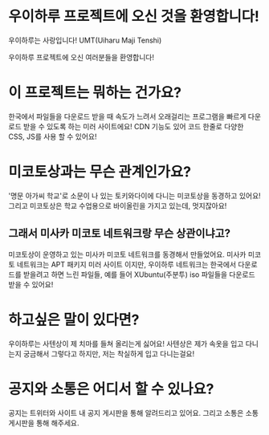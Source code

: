 # 우이하루 프로젝트에 오신 것을 환영합니다!
우이하루는 사랑입니다! UMT(Uiharu Maji Tenshi)

우이하루 프로젝트에 오신 여러분들을 환영합니다!

# 이 프로젝트는 뭐하는 건가요?
한국에서 파일들을 다운로드 받을 때 속도가 느려서 오래걸리는 프로그램을 빠르게 다운로드 받을 수 있도록 하는 미러 사이트에요! CDN 기능도 있어 코드 한줄로 다양한 CSS, JS를 사용 할 수 있어요!

# 미코토상과는 무슨 관계인가요?
'명문 아가씨 학교'로 소문이 나 있는 토키와다이에 다니는 미코토상을 동경하고 있어요! 그리고 미코토상은 학교 수업용으로 바이올린을 가지고 있는데, 멋지잖아요!

## 그래서 미사카 미코토 네트워크랑 무슨 상관이냐고?
미코토상이 운영하고 있는 미사카 미코토 네트워크를 동경해서 만들었어요. 미사카 미코토 네트워크는 APT 패키지 미러 사이트 이지만, 우이하루 네트워크는 한국에서 다운로드를 받을려고 하면 느린 파일들, 예를 들어 XUbuntu(주분투) iso 파일들을 다운로드 받을 수 있어요!

# 하고싶은 말이 있다면?
우이하루는 사텐상이 제 치마를 들쳐 올리는게 싫어요! 사텐상은 제가 속옷을 입고 다니는지 궁금해서 그렇다고 하지만, 저는 착실하게 입고 다니는걸요!

# 공지와 소통은 어디서 할 수 있나요?
공지는 트위터와 사이트 내 공지 게시판을 통해 알려드리고 있어요. 그리고 소통은 소통 게시판을 통해 해주세요.
